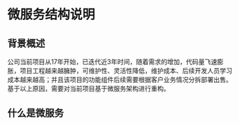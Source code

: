 # 微服务结构说明

## 背景概述

公司当前项目从17年开始，已迭代近3年时间，随着需求的增加，代码量飞速膨胀，项目工程越来越臃肿，可维护性、灵活性降低，维护成本、后续开发人员学习成本越来越高；并且该项目的功能组件后续需要根据客户业务情况分拆部署出售。基于以上原因，需要对当前项目基于微服务架构进行重构。

## 什么是微服务

